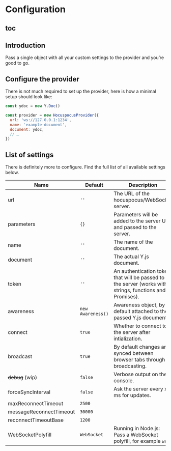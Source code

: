 # Configuration

## toc

## Introduction
Pass a single object with all your custom settings to the provider and you’re good to go.

## Configure the provider
There is not much required to set up the provider, here is how a minimal setup should look like:

```js
const ydoc = new Y.Doc()

const provider = new HocuspocusProvider({
  url: 'ws://127.0.0.1:1234',
  name: 'example-document',
  document: ydoc,
  // …
})
```

## List of settings
There is definitely more to configure. Find the full list of all available settings below.

| Name                    | Default           | Description                                                                                             |
| ----------------------- | ----------------- | ------------------------------------------------------------------------------------------------------- |
| url                     | `''`              | The URL of the hocuspocus/WebSocket server.                                                             |
| parameters              | `{}`              | Parameters will be added to the server URL and passed to the server.                                    |
| name                    | `''`              | The name of the document.                                                                               |
| document                | `''`              | The actual Y.js document.                                                                               |
| token                   | `''`              | An authentication token that will be passed to the server (works with strings, functions and Promises). |
| awareness               | `new Awareness()` | Awareness object, by default attached to the passed Y.js document.                                      |
| connect                 | `true`            | Whether to connect to the server after intialization.                                                   |
| broadcast               | `true`            | By default changes are synced between browser tabs through broadcasting.                                |
| ~~debug~~ (wip)         | `false`           | Verbose output on the console.                                                                          |
| forceSyncInterval       | `false`           | Ask the server every x ms for updates.                                                                  |
| maxReconnectTimeout     | `2500`            |                                                                                                         |
| messageReconnectTimeout | `30000`           |                                                                                                         |
| reconnectTimeoutBase    | `1200`            |                                                                                                         |
| WebSocketPolyfill       | `WebSocket`       | Running in Node.js: Pass a WebSocket polyfill, for example `ws`.                                        |
